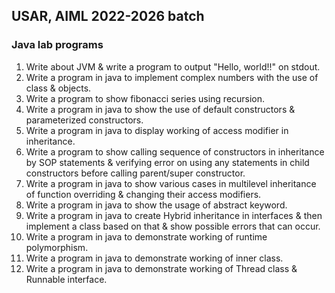 ## USAR, AIML 2022-2026 batch

### Java lab programs
1. Write about JVM & write a program to output "Hello, world!!" on stdout.
2. Write a program in java to implement complex numbers with the use of class & objects.
3. Write a program to show fibonacci series using recursion.
4. Write a program in java to show the use of default constructors & parameterized constructors.
5. Write a program in java to display working of access modifier in inheritance.
6. Write a program to show calling sequence of constructors in inheritance by SOP statements & verifying error on using any statements in child constructors before calling parent/super constructor.
7. Write a program in java to show various cases in multilevel inheritance of function overriding & changing their access modifiers.
8. Write a program in java to show the usage of abstract keyword.
9. Write a program in java to create Hybrid inheritance in interfaces & then implement a class based on that & show possible errors that can occur.
10. Write a program in java to demonstrate working of runtime polymorphism.
11. Write a program in java to demonstrate working of inner class.
12. Write a program in java to demonstrate working of Thread class & Runnable interface.